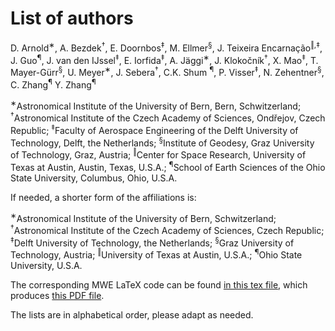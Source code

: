 # List of authors 

D. Arnold<sup>&lowast;</sup>,
A. Bezdek<sup>&dagger;</sup>,
E. Doornbos<sup>&Dagger;</sup>,
M. Ellmer<sup>&sect;</sup>,
J. Teixeira Encarnação<sup>&#8214;,&Dagger;</sup>,
J. Guo<sup>&para;</sup>,
J. van den IJssel<sup>&Dagger;</sup>,
E. Iorfida<sup>&Dagger;</sup>,
A. Jäggi<sup>&lowast;</sup>,
J. Klokočník<sup>&dagger;</sup>,
X. Mao<sup>&Dagger;</sup>,
T. Mayer-Gürr<sup>&sect;</sup>,
U. Meyer<sup>&lowast;</sup>,
J. Sebera<sup>&dagger;</sup>,
C.K. Shum <sup>&para;</sup>,
P. Visser<sup>&Dagger;</sup>,
N. Zehentner<sup>&sect;</sup>,
C. Zhang<sup>&para;</sup>
Y. Zhang<sup>&para;</sup>
           
<sup>&lowast;</sup>Astronomical Institute of the University of Bern, Bern, Schwitzerland;
<sup>&dagger;</sup>Astronomical Institute of the Czech Academy of Sciences, Ondřejov, Czech Republic;
<sup>&Dagger;</sup>Faculty of Aerospace Engineering of the Delft University of Technology, Delft, the Netherlands;
<sup>&sect;</sup>Institute of Geodesy, Graz University of Technology, Graz, Austria;
<sup>&#8214;</sup>Center for Space Research, University of Texas at Austin, Austin, Texas, U.S.A.;
<sup>&para;</sup>School of Earth Sciences of the Ohio State University, Columbus, Ohio, U.S.A.

If needed, a shorter form of the affiliations is:

<sup>&lowast;</sup>Astronomical Institute of the University of Bern, Schwitzerland;
<sup>&dagger;</sup>Astronomical Institute of the Czech Academy of Sciences, Czech Republic;
<sup>&Dagger;</sup>Delft University of Technology, the Netherlands;
<sup>&sect;</sup>Graz University of Technology, Austria;
<sup>&#8214;</sup>University of Texas at Austin, U.S.A.;
<sup>&para;</sup>Ohio State University, U.S.A.

The corresponding MWE LaTeX code can be found [in this tex file](https://jgte.github.io/gswarm/listofauthors/listofauthors.tex), which produces [this PDF file](https://jgte.github.io/gswarm/listofauthors/listofauthors.pdf).

The lists are in alphabetical order, please adapt as needed.